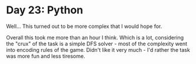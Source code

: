 # Day 23: Python

Well... This turned out to be more complex that I would hope for.

Overall this took me more than an hour I think. Which is a lot, considering
the "crux" of the task is a simple DFS solver - most of the complexity went
into encoding rules of the game. Didn't like it very much - I'd rather the
task was more fun and less tiresome.
